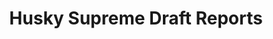 ---
title: "Husky Supreme Draft Reports"
description: "Draft reports for all members of the husky supreme league"
weight: 10
---